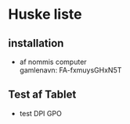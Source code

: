 # Huske liste
## installation
- af nommis computer	 
gamlenavn: FA-fxmuysGHxN5T

## Test af Tablet
- test DPI GPO
